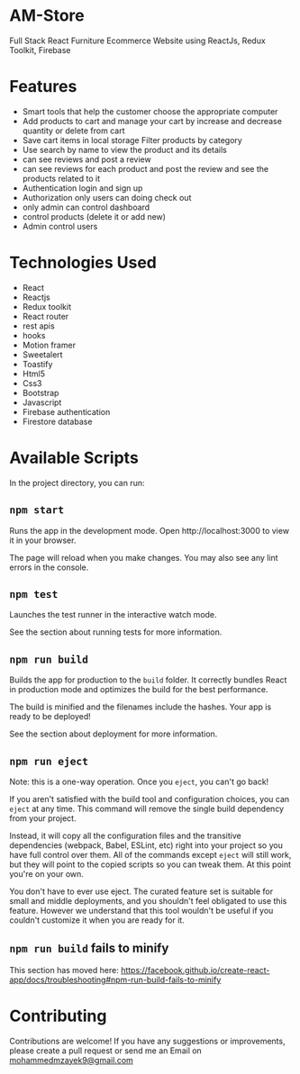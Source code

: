 # AM-Store
Full Stack React Furniture Ecommerce Website using ReactJs, Redux Toolkit, Firebase
# Features
* Smart tools that help the customer choose the appropriate computer
* Add products to cart and manage your cart by increase and decrease quantity or delete from cart
* Save cart items in local storage Filter products by category
* Use search by name to view the product and its details
* can see reviews and post a review
* can see reviews for each product and post the review and see the products related to it
* Authentication login and  sign up
* Authorization only users can doing check out
* only admin can control dashboard
* control products (delete it or add new)
* Admin control users
# Technologies Used
* React
* Reactjs
* Redux toolkit
* React router
* rest apis
* hooks
* Motion framer
* Sweetalert
* Toastify
* Html5
* Css3
* Bootstrap
* Javascript
* Firebase authentication
* Firestore database

# Available Scripts
In the project directory, you can run:
## `npm start`
Runs the app in the development mode.
Open http://localhost:3000 to view it in your browser.

The page will reload when you make changes.
You may also see any lint errors in the console.
## `npm test`
Launches the test runner in the interactive watch mode.

See the section about running tests for more information.
## `npm run build`
Builds the app for production to the `build` folder.
It correctly bundles React in production mode and optimizes the build for the best performance.

The build is minified and the filenames include the hashes.
Your app is ready to be deployed!

See the section about deployment for more information.
## `npm run eject`
Note: this is a one-way operation. Once you `eject`, you can't go back!

If you aren't satisfied with the build tool and configuration choices, you can `eject` at any time. This command will remove the single build dependency from your project.

Instead, it will copy all the configuration files and the transitive dependencies (webpack, Babel, ESLint, etc) right into your project so you have full control over them. All of the commands except `eject` will still work, but they will point to the copied scripts so you can tweak them. At this point you're on your own.

You don't have to ever use eject. The curated feature set is suitable for small and middle deployments, and you shouldn't feel obligated to use this feature. However we understand that this tool wouldn't be useful if you couldn't customize it when you are ready for it.
## `npm run build` fails to minify
This section has moved here: https://facebook.github.io/create-react-app/docs/troubleshooting#npm-run-build-fails-to-minify
# Contributing
Contributions are welcome! If you have any suggestions or improvements, please create a pull request or send me an Email on mohammedmzayek9@gmail.com

